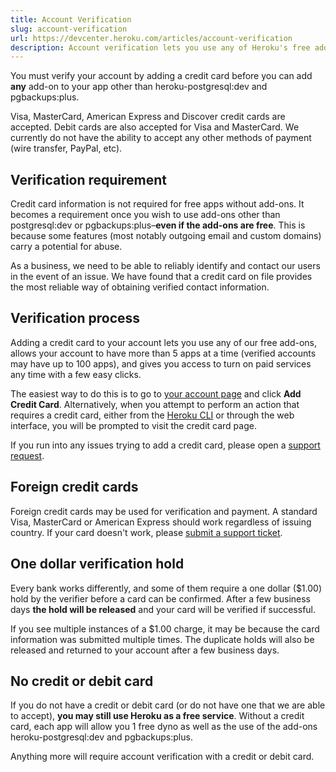 ```yaml
---
title: Account Verification
slug: account-verification
url: https://devcenter.heroku.com/articles/account-verification
description: Account verification lets you use any of Heroku's free add-ons, and lets you turn on paid services at any time with a few easy clicks.
---
```


You must verify your account by adding a credit card before you can add **any** add-on to your app other than heroku-postgresql:dev and pgbackups:plus.

Visa, MasterCard, American Express and Discover credit cards are accepted. Debit cards are also accepted for Visa and MasterCard. We currently do not have the ability to accept any other methods of payment (wire transfer, PayPal, etc).

## Verification requirement

Credit card information is not required for free apps without add-ons. It becomes a requirement once you wish to use add-ons other than postgresql:dev or pgbackups:plus–**even if the add-ons are free**. This is because some features (most notably outgoing email and custom domains) carry a potential for abuse.

As a business, we need to be able to reliably identify and contact our users in the event of an issue. We have found that a credit card on file provides the most reliable way of obtaining verified contact information.

## Verification process

Adding a credit card to your account lets you use any of our free add-ons, allows your account to have more than 5 apps at a time (verified accounts may have up to 100 apps), and gives you access to turn on paid services any time with a few easy clicks.

The easiest way to do this is to go to [your account page](https://dashboard.heroku.com/account) and click **Add Credit Card**. Alternatively, when you attempt to perform an action that requires a credit card, either from the [Heroku CLI](heroku-command) or through the web interface, you will be prompted to visit the credit card page.

If you run into any issues trying to add a credit card, please open a [support request](https://help.heroku.com/tickets/new?query=referral+devcenter+account-verification).

## Foreign credit cards

Foreign credit cards may be used for verification and payment. A standard Visa, MasterCard or American Express should work regardless of issuing country. If your card doesn't work, please [submit a support ticket](https://help.heroku.com/tickets/new).

## One dollar verification hold

Every bank works differently, and some of them require a one dollar ($1.00) hold by the verifier before a card can be confirmed. After a few business days **the hold will be released** and your card will be verified if successful.

If you see multiple instances of a $1.00 charge, it may be because the card information was submitted multiple times. The duplicate holds will also be released and returned to your account after a few business days.

## No credit or debit card

If you do not have a credit or debit card (or do not have one that we are able to accept), **you may still use Heroku as a free service**. Without a credit card, each app will allow you 1 free dyno as well as the use of the add-ons heroku-postgresql:dev and pgbackups:plus.

Anything more will require account verification with a credit or debit card. 